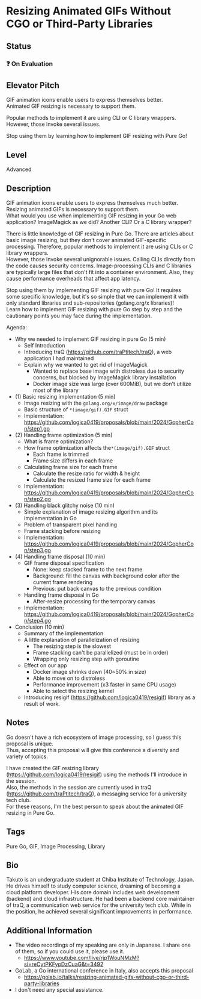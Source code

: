 # Resizing Animated GIFs Without CGO or Third-Party Libraries

## Status

### ❓ On Evaluation

## Elevator Pitch

GIF animation icons enable users to express themselves better.  
Animated GIF resizing is necessary to support them.

Popular methods to implement it are using CLI or C library wrappers.  
However, those invoke several issues.

Stop using them by learning how to implement GIF resizing with Pure Go!

## Level

Advanced

## Description

GIF animation icons enable users to express themselves much better. Resizing animated GIFs is necessary to support them.  
What would you use when implementing GIF resizing in your Go web application? ImageMagick as we did? Another CLI? Or a C library wrapper?

There is little knowledge of GIF resizing in Pure Go. There are articles about basic image resizing, but they don't cover animated GIF-specific processing. Therefore, popular methods to implement it are using CLIs or C library wrappers.  
However, those invoke several unignorable issues. Calling CLIs directly from the code causes security concerns. Image-processing CLIs and C libraries are typically large files that don't fit into a container environment. Also, they cause performance overheads that affect app latency.

Stop using them by implementing GIF resizing with pure Go! It requires some specific knowledge, but it's so simple that we can implement it with only standard libraries and sub-repositories (golang.org/x libraries)!  
Learn how to implement GIF resizing with pure Go step by step and the cautionary points you may face during the implementation.

Agenda:

- Why we needed to implement GIF resizing in pure Go (5 min)
  - Self Introduction
  - Introducing traQ (<https://github.com/traPtitech/traQ>), a web application I had maintained
  - Explain why we wanted to get rid of ImageMagick
    - Wanted to replace base image with distroless due to security concerns, but blocked by ImageMagick library installation
    - Docker image size was large (over 600MiB), but we don't utilize most of the library
- (1) Basic resizing implementation (5 min)
  - Image resizing with the `golang.org/x/image/draw` package
  - Basic structure of `*(image/gif).GIF` struct
  - Implementation: <https://github.com/logica0419/proposals/blob/main/2024/GopherCon/step1.go>
- (2) Handling frame optimization (5 min)
  - What is frame optimization?
  - How frame optimization affects the`*(image/gif).GIF` struct
    - Each frame is trimmed
    - Frame size differs in each frame
  - Calculating frame size for each frame
    - Calculate the resize ratio for width & height
    - Calculate the resized frame size for each frame
  - Implementation: <https://github.com/logica0419/proposals/blob/main/2024/GopherCon/step2.go>
- (3) Handling black glitchy noise (10 min)
  - Simple explanation of image resizing algorithm and its implementation in Go
  - Problem of transparent pixel handling
  - Frame stacking before resizing
  - Implementation: <https://github.com/logica0419/proposals/blob/main/2024/GopherCon/step3.go>
- (4) Handling frame disposal (10 min)
  - GIF frame disposal specification
    - None: keep stacked frame to the next frame
    - Background: fill the canvas with background color after the current frame rendering
    - Previous: put back canvas to the previous condition
  - Handling frame disposal in Go
    - After-resize processing for the temporary canvas
  - Implementation: <https://github.com/logica0419/proposals/blob/main/2024/GopherCon/step4.go>
- Conclusion (10 min)
  - Summary of the implementation
  - A little explanation of parallelization of resizing
    - The resizing step is the slowest
    - Frame stacking can't be parallelized (must be in order)
    - Wrapping only resizing step with goroutine
  - Effect on our app
    - Docker image shrinks down (40~50% in size)
    - Able to move on to distroless
    - Performance improvement (x3 faster in same CPU usage)
    - Able to select the resizing kernel
  - Introducing resigif (<https://github.com/logica0419/resigif>) library as a result of work.

## Notes

Go doesn't have a rich ecosystem of image processing, so I guess this proposal is unique.  
Thus, accepting this proposal will give this conference a diversity and variety of topics.

I have created the GIF resizing library (<https://github.com/logica0419/resigif>) using the methods I'll introduce in the session.  
Also, the methods in the session are currently used in traQ (<https://github.com/traPtitech/traQ>), a messaging service for a university tech club.  
For these reasons, I'm the best person to speak about the animated GIF resizing in Pure Go.

## Tags

Pure Go, GIF, Image Processing, Library

## Bio

Takuto is an undergraduate student at Chiba Institute of Technology, Japan. He drives himself to study computer science, dreaming of becoming a cloud platform developer. His core domain includes web development (backend) and cloud infrastructure. He had been a backend core maintainer of traQ, a communication web service for the university tech club. While in the position, he achieved several significant improvements in performance.

## Additional Information

- The video recordings of my speaking are only in Japanese. I share one of them, so if you could use it, please use it.
  - <https://www.youtube.com/live/rjp1WouNMzM?si=reCytPKFypDzCuaG&t=3492>
- GoLab, a Go international conference in Italy, also accepts this proposal
  - <https://golab.io/talks/resizing-animated-gifs-without-cgo-or-third-party-libraries>
- I don't need any special assistance.
